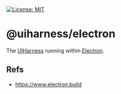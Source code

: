 [![License: MIT](https://img.shields.io/badge/License-MIT-yellow.svg)](https://opensource.org/licenses/MIT)

# @uiharness/electron
The [UIHarness](https://uiharness.com) running within [Electron](https://electronjs.org/).


## Refs
- https://www.electron.build


